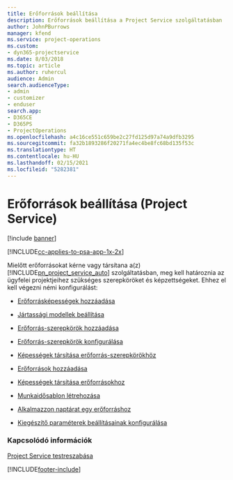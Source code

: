 ```yaml
---
title: Erőforrások beállítása
description: Erőforrások beállítása a Project Service szolgáltatásban
author: JohnPBurrows
manager: kfend
ms.service: project-operations
ms.custom:
- dyn365-projectservice
ms.date: 8/03/2018
ms.topic: article
ms.author: ruhercul
audience: Admin
search.audienceType:
- admin
- customizer
- enduser
search.app:
- D365CE
- D365PS
- ProjectOperations
ms.openlocfilehash: a4c16ce551c659be2c27fd125d97a74a9dfb3295
ms.sourcegitcommit: fa32b1893286f20271fa4ec4be8fc68bd135f53c
ms.translationtype: HT
ms.contentlocale: hu-HU
ms.lasthandoff: 02/15/2021
ms.locfileid: "5282381"
---
```

# <a name="set-up-resources-project-service"></a>Erőforrások beállítása (Project Service)

[!include [banner](../includes/psa-now-project-operations.md)]

[!INCLUDE[cc-applies-to-psa-app-1x-2x](../includes/cc-applies-to-psa-app-1x-2x.md)]

Mielőtt erőforrásokat kérne vagy társítana a(z) [!INCLUDE[pn_project_service_auto](../includes/pn-project-service-auto.md)] szolgáltatásban, meg kell határoznia az ügyfelei projektjeihez szükséges szerepköröket és képzettségeket. Ehhez el kell végezni némi konfigurálást:  
  
-   [Erőforrásképességek hozzáadása](../psa/add-resource-skills.md)  
  
-   [Jártassági modellek beállítása](../psa/set-up-proficiency-models.md)  
  
-   [Erőforrás-szerepkörök hozzáadása](../psa/add-resource-roles.md)  
  
-   [Erőforrás-szerepkörök konfigurálása](../psa/configure-resource-roles.md)  
  
-   [Képességek társítása erőforrás-szerepkörökhöz](../psa/associate-skills-with-resource-roles.md)  
  
-   [Erőforrások hozzáadása](../psa/add-resources.md)  
  
-   [Képességek társítása erőforrásokhoz](../psa/associate-skills-with-resources.md)  
  
-   [Munkaidősablon létrehozása](../psa/create-work-hours-template.md)  
  
-   [Alkalmazzon naptárat egy erőforráshoz](../psa/apply-calendar-resource.md)  
  
-   [Kiegészítő paraméterek beállításainak konfigurálása](../psa/configure-additional-parameters-settings.md)  
  
### <a name="see-also"></a>Kapcsolódó információk  
 [Project Service testreszabása](../psa/configure.md)


[!INCLUDE[footer-include](../includes/footer-banner.md)]